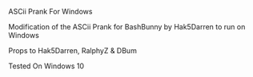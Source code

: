 ASCii Prank For Windows

Modification of the ASCii Prank for BashBunny by Hak5Darren to run on Windows

Props to Hak5Darren, RalphyZ & DBum

Tested On Windows 10